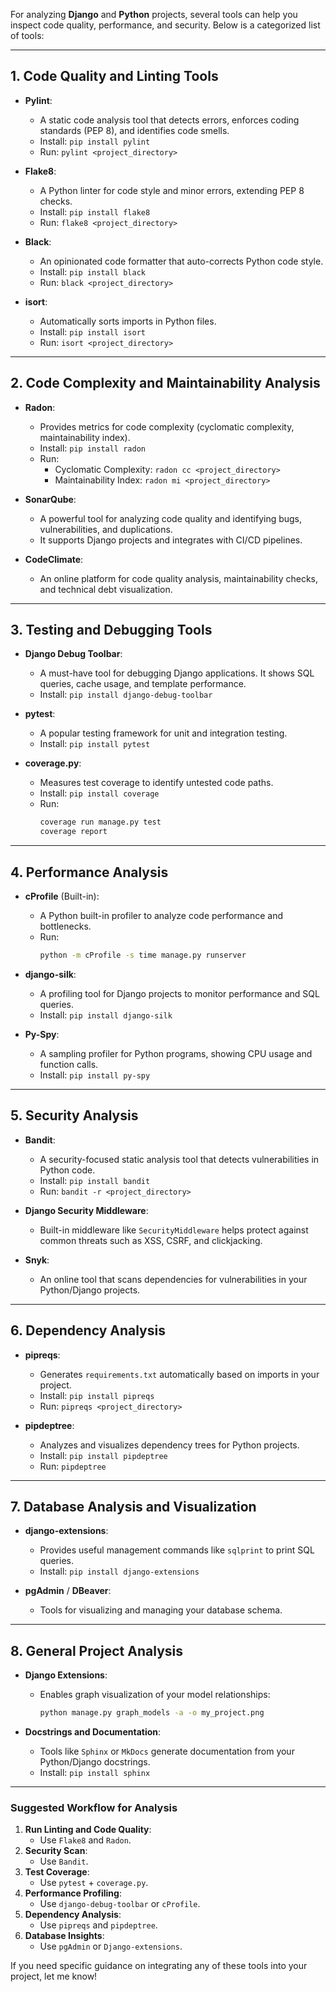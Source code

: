 For analyzing **Django** and **Python** projects, several tools can help you inspect code quality, performance, and security. Below is a categorized list of tools:

---

## **1. Code Quality and Linting Tools**

- **Pylint**:  
  - A static code analysis tool that detects errors, enforces coding standards (PEP 8), and identifies code smells.  
  - Install: `pip install pylint`  
  - Run: `pylint <project_directory>`

- **Flake8**:  
  - A Python linter for code style and minor errors, extending PEP 8 checks.  
  - Install: `pip install flake8`  
  - Run: `flake8 <project_directory>`

- **Black**:  
  - An opinionated code formatter that auto-corrects Python code style.  
  - Install: `pip install black`  
  - Run: `black <project_directory>`

- **isort**:  
  - Automatically sorts imports in Python files.  
  - Install: `pip install isort`  
  - Run: `isort <project_directory>`

---

## **2. Code Complexity and Maintainability Analysis**

- **Radon**:  
  - Provides metrics for code complexity (cyclomatic complexity, maintainability index).  
  - Install: `pip install radon`  
  - Run:  
    - Cyclomatic Complexity: `radon cc <project_directory>`  
    - Maintainability Index: `radon mi <project_directory>`

- **SonarQube**:  
  - A powerful tool for analyzing code quality and identifying bugs, vulnerabilities, and duplications.  
  - It supports Django projects and integrates with CI/CD pipelines.  

- **CodeClimate**:  
  - An online platform for code quality analysis, maintainability checks, and technical debt visualization.

---

## **3. Testing and Debugging Tools**

- **Django Debug Toolbar**:  
  - A must-have tool for debugging Django applications. It shows SQL queries, cache usage, and template performance.  
  - Install: `pip install django-debug-toolbar`  

- **pytest**:  
  - A popular testing framework for unit and integration testing.  
  - Install: `pip install pytest`  

- **coverage.py**:  
  - Measures test coverage to identify untested code paths.  
  - Install: `pip install coverage`  
  - Run:  
    ```bash
    coverage run manage.py test
    coverage report
    ```

---

## **4. Performance Analysis**

- **cProfile** (Built-in):  
  - A Python built-in profiler to analyze code performance and bottlenecks.  
  - Run:  
    ```bash
    python -m cProfile -s time manage.py runserver
    ```

- **django-silk**:  
  - A profiling tool for Django projects to monitor performance and SQL queries.  
  - Install: `pip install django-silk`  

- **Py-Spy**:  
  - A sampling profiler for Python programs, showing CPU usage and function calls.  
  - Install: `pip install py-spy`  

---

## **5. Security Analysis**

- **Bandit**:  
  - A security-focused static analysis tool that detects vulnerabilities in Python code.  
  - Install: `pip install bandit`  
  - Run: `bandit -r <project_directory>`

- **Django Security Middleware**:  
  - Built-in middleware like `SecurityMiddleware` helps protect against common threats such as XSS, CSRF, and clickjacking.

- **Snyk**:  
  - An online tool that scans dependencies for vulnerabilities in your Python/Django projects.

---

## **6. Dependency Analysis**

- **pipreqs**:  
  - Generates `requirements.txt` automatically based on imports in your project.  
  - Install: `pip install pipreqs`  
  - Run: `pipreqs <project_directory>`

- **pipdeptree**:  
  - Analyzes and visualizes dependency trees for Python projects.  
  - Install: `pip install pipdeptree`  
  - Run: `pipdeptree`

---

## **7. Database Analysis and Visualization**

- **django-extensions**:  
  - Provides useful management commands like `sqlprint` to print SQL queries.  
  - Install: `pip install django-extensions`

- **pgAdmin** / **DBeaver**:  
  - Tools for visualizing and managing your database schema.

---

## **8. General Project Analysis**

- **Django Extensions**:  
  - Enables graph visualization of your model relationships:  
    ```bash
    python manage.py graph_models -a -o my_project.png
    ```

- **Docstrings and Documentation**:  
  - Tools like `Sphinx` or `MkDocs` generate documentation from your Python/Django docstrings.  
  - Install: `pip install sphinx`

---

### **Suggested Workflow for Analysis**
1. **Run Linting and Code Quality**:  
   - Use `Flake8` and `Radon`.  
2. **Security Scan**:  
   - Use `Bandit`.  
3. **Test Coverage**:  
   - Use `pytest` + `coverage.py`.  
4. **Performance Profiling**:  
   - Use `django-debug-toolbar` or `cProfile`.  
5. **Dependency Analysis**:  
   - Use `pipreqs` and `pipdeptree`.  
6. **Database Insights**:  
   - Use `pgAdmin` or `Django-extensions`.  

If you need specific guidance on integrating any of these tools into your project, let me know!